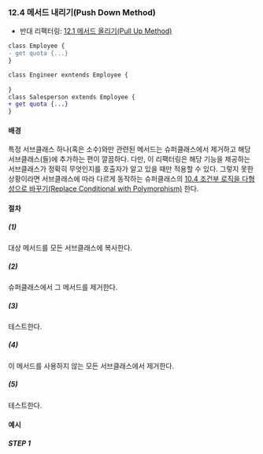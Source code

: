### 12.4 메서드 내리기(Push Down Method)
- 반대 리팩터링: [12.1 메서드 올리기(Pull Up Method)](https://github.com/wonder13662/refactoring-v2/blob/writing/chapter12/12-1.md)
``` diff
class Employee {
- get quota {...}
}

class Engineer exntends Employee {
  
}
class Salesperson extends Employee {
+ get quota {...}  
}
```

#### 배경
특정 서브클래스 하나(혹은 소수)와만 관련된 메서드는 슈퍼클래스에서 제거하고 해당 서브클래스(들)에 추가하는 편이 깔끔하다. 다만, 이 리팩터링은 해당 기능을 제공하는 서브클래스가 정확히 무엇인지를 호출자가 알고 있을 때만 적용할 수 있다. 그렇지 못한 상황이라면 서브클래스에 따라 다르게 동작하는 슈퍼클래스의 [10.4 조건부 로직을 다형성으로 바꾸기(Replace Conditional with Polymorphism)](https://github.com/wonder13662/refactoring-v2/blob/writing/chapter10/10-4.md) 한다.
#### 절차
##### (1)
대상 메서드를 모든 서브클래스에 복사한다.
##### (2)
슈퍼클래스에서 그 메서드를 제거한다.
##### (3)
테스트한다.
##### (4)
이 메서드를 사용하지 않는 모든 서브클래스에서 제거한다.
##### (5)
테스트한다.
#### 예시

##### STEP 1
